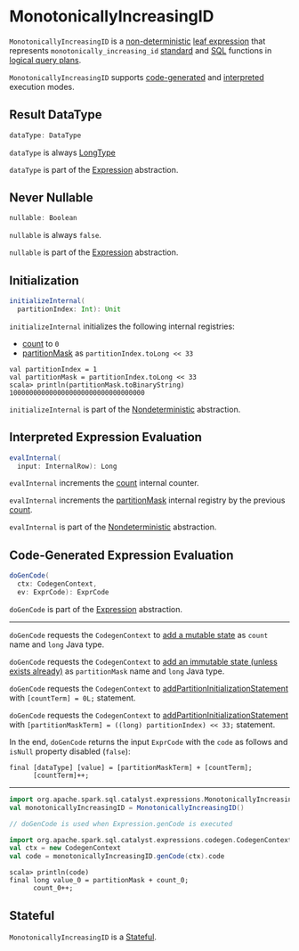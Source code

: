 # MonotonicallyIncreasingID

`MonotonicallyIncreasingID` is a [non-deterministic](Nondeterministic.md) [leaf expression](Expression.md#LeafExpression) that represents `monotonically_increasing_id` [standard](../standard-functions/index.md#monotonically_increasing_id) and [SQL](../FunctionRegistry.md#monotonically_increasing_id) functions in [logical query plans](../logical-operators/LogicalPlan.md).

`MonotonicallyIncreasingID` supports [code-generated](#doGenCode) and [interpreted](#evalInternal) execution modes.

## <span id="dataType"> Result DataType

```scala
dataType: DataType
```

`dataType` is always [LongType](../types/DataType.md#LongType)

`dataType` is part of the [Expression](Expression.md#dataType) abstraction.

## <span id="nullable"> Never Nullable

```scala
nullable: Boolean
```

`nullable` is always `false`.

`nullable` is part of the [Expression](Expression.md#nullable) abstraction.

## <span id="initializeInternal"> Initialization

```scala
initializeInternal(
  partitionIndex: Int): Unit
```

`initializeInternal` initializes the following internal registries:

* [count](#count) to `0`
* [partitionMask](#partitionMask) as `partitionIndex.toLong << 33`

```text
val partitionIndex = 1
val partitionMask = partitionIndex.toLong << 33
scala> println(partitionMask.toBinaryString)
1000000000000000000000000000000000
```

`initializeInternal` is part of the [Nondeterministic](Nondeterministic.md#initializeInternal) abstraction.

## <span id="evalInternal"> Interpreted Expression Evaluation

```scala
evalInternal(
  input: InternalRow): Long
```

`evalInternal` increments the [count](#count) internal counter.

`evalInternal` increments the [partitionMask](#partitionMask) internal registry by the previous [count](#count).

`evalInternal` is part of the [Nondeterministic](Nondeterministic.md#evalInternal) abstraction.

## <span id="doGenCode"> Code-Generated Expression Evaluation

```scala
doGenCode(
  ctx: CodegenContext,
  ev: ExprCode): ExprCode
```

`doGenCode` is part of the [Expression](Expression.md#doGenCode) abstraction.

---

`doGenCode` requests the `CodegenContext` to [add a mutable state](../whole-stage-code-generation/CodegenContext.md#addMutableState) as `count` name and `long` Java type.

`doGenCode` requests the `CodegenContext` to [add an immutable state (unless exists already)](../whole-stage-code-generation/CodegenContext.md#addImmutableStateIfNotExists) as `partitionMask` name and `long` Java type.

`doGenCode` requests the `CodegenContext` to [addPartitionInitializationStatement](../whole-stage-code-generation/CodegenContext.md#addPartitionInitializationStatement) with `[countTerm] = 0L;` statement.

`doGenCode` requests the `CodegenContext` to [addPartitionInitializationStatement](../whole-stage-code-generation/CodegenContext.md#addPartitionInitializationStatement) with `[partitionMaskTerm] = ((long) partitionIndex) << 33;` statement.

In the end, `doGenCode` returns the input `ExprCode` with the `code` as follows and `isNull` property disabled (`false`):

```text
final [dataType] [value] = [partitionMaskTerm] + [countTerm];
      [countTerm]++;
```

---

```scala
import org.apache.spark.sql.catalyst.expressions.MonotonicallyIncreasingID
val monotonicallyIncreasingID = MonotonicallyIncreasingID()

// doGenCode is used when Expression.genCode is executed

import org.apache.spark.sql.catalyst.expressions.codegen.CodegenContext
val ctx = new CodegenContext
val code = monotonicallyIncreasingID.genCode(ctx).code
```

```text
scala> println(code)
final long value_0 = partitionMask + count_0;
      count_0++;
```

## <span id="Stateful"> Stateful

`MonotonicallyIncreasingID` is a [Stateful](Stateful.md).
